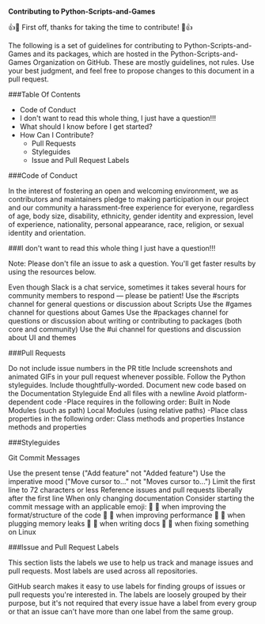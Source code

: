 **Contributing to Python-Scripts-and-Games**

:+1::tada: First off, thanks for taking the time to contribute! :tada::+1:

The following is a set of guidelines for contributing to Python-Scripts-and-Games and its packages, which are hosted in the Python-Scripts-and-Games Organization on GitHub. These are mostly guidelines, not rules. Use your best judgment, and feel free to propose changes to this document in a pull request.

###Table Of Contents

- Code of Conduct
- I don't want to read this whole thing, I just have a question!!!
- What should I know before I get started?
- How Can I Contribute?
  - Pull Requests
  - Styleguides
  - Issue and Pull Request Labels

###Code of Conduct

In the interest of fostering an open and welcoming environment, we as contributors and maintainers pledge to making participation in our project and our community a harassment-free experience for everyone, regardless of age, body size, disability, ethnicity, gender identity and expression, level of experience, nationality, personal appearance, race, religion, or sexual identity and orientation.

###I don't want to read this whole thing I just have a question!!!

Note: Please don't file an issue to ask a question. You'll get faster results by using the resources below.

Even though Slack is a chat service, sometimes it takes several hours for community members to respond — please be patient!
Use the #scripts channel for general questions or discussion about Scripts
Use the #games channel for questions about Games
Use the #packages channel for questions or discussion about writing or contributing to packages (both core and community)
Use the #ui channel for questions and discussion about UI and themes

###Pull Requests

Do not include issue numbers in the PR title
Include screenshots and animated GIFs in your pull request whenever possible.
Follow the Python styleguides.
Include thoughtfully-worded.
Document new code based on the Documentation Styleguide
End all files with a newline
Avoid platform-dependent code
-Place requires in the following order:
Built in Node Modules (such as path)
Local Modules (using relative paths)
-Place class properties in the following order:
Class methods and properties 
Instance methods and properties
 
###Styleguides

Git Commit Messages

Use the present tense ("Add feature" not "Added feature")
Use the imperative mood ("Move cursor to..." not "Moves cursor to...")
Limit the first line to 72 characters or less
Reference issues and pull requests liberally after the first line
When only changing documentation
Consider starting the commit message with an applicable emoji:
:art: :art: when improving the format/structure of the code
:racehorse: :racehorse: when improving performance
:non-potable_water: :non-potable_water: when plugging memory leaks
:memo: :memo: when writing docs
:penguin: :penguin: when fixing something on Linux

###Issue and Pull Request Labels

This section lists the labels we use to help us track and manage issues and pull requests. Most labels are used across all repositories.

GitHub search makes it easy to use labels for finding groups of issues or pull requests you're interested in.
The labels are loosely grouped by their purpose, but it's not required that every issue have a label from every group or that an issue can't have more than one label from the same group.
